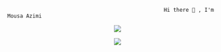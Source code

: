                                                       Hi there 👋 , I'm Mousa Azimi                                     

<!--
**MousaAzm/MousaAzm** is a ✨ _special_ ✨ repository because its `README.md` (this file) appears on your GitHub profile.

Here are some ideas to get you started:

- 🔭 I’m currently working on ...
- 🌱 I’m currently learning ...
- 👯 I’m looking to collaborate on ...
- 🤔 I’m looking for help with ...
- 💬 Ask me about ...
- 📫 How to reach me: ...
- 😄 Pronouns: ...
- ⚡ Fun fact: ...
-->



<p align="center">
 <a href="#" alt="Mousa Azimi's GitHub stats"><img src="https://github-readme-stats.vercel.app/api?username=MousaAzm&theme=tokyonight" /></a>
</p>

<p align="center">
 <a href="#" alt="Top Langs"><img src="https://github-readme-stats.vercel.app/api/top-langs/?username=MousaAzm&layout=compact&theme=tokyonight" /></a>
</p>
